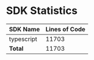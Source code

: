 # SDK Statistics

| SDK Name | Lines of Code |
| -------- | ------------- |
| typescript | 11703 |
| **Total** | 11703 |
